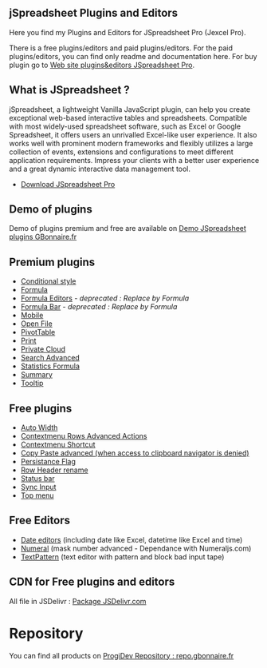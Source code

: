 ## jSpreadsheet Plugins and Editors

Here you find my Plugins and Editors for JSpreadsheet Pro (Jexcel Pro).

There is a free plugins/editors and paid plugins/editors. For the paid plugins/editors, you can find only readme and documentation here. For buy plugin go to [Web site plugins&editors JSpreadsheet Pro](https://repo.gbonnaire.fr/category/jexcel).

## What is JSpreadsheet ?

jSpreadsheet, a lightweight Vanilla JavaScript plugin, can help you create exceptional web-based interactive tables and spreadsheets. Compatible with most widely-used spreadsheet software, such as Excel or Google Spreadsheet, it offers users an unrivalled Excel-like user experience. It also works well with prominent modern frameworks and flexibly utilizes a large collection of events, extensions and configurations to meet different application requirements. Impress your clients with a better user experience and a great dynamic interactive data management tool.

- [Download JSpreadsheet Pro](https://www.jspreadsheet.com) 

## Demo of plugins
Demo of plugins premium and free are available on [Demo JSpreadsheet plugins GBonnaire.fr](https://demo.gbonnaire.fr/jExcel/)

## Premium plugins
- [Conditional style](https://repo.gbonnaire.fr/product/jexcel-plugin-conditionalstyle)
- [Formula](https://repo.gbonnaire.fr/product/jexcel-plugin-formula)
- [Formula Editors](https://repo.gbonnaire.fr/product/jexcel-plugin-editorsformula) - *deprecated : Replace by Formula*
- [Formula Bar](https://repo.gbonnaire.fr/product/jexcel-plugin-formulabar) - *deprecated : Replace by Formula*
- [Mobile](https://repo.gbonnaire.fr/product/jexcel-plugin-mobile)
- [Open File](https://repo.gbonnaire.fr/product/jexcel-plugin-openfile)
- [PivotTable](https://repo.gbonnaire.fr/product/jexcel-plugin-pivottable)
- [Print](https://repo.gbonnaire.fr/product/jexcel-plugin-print)
- [Private Cloud](https://repo.gbonnaire.fr/product/jexcel-plugin-privatecloud)
- [Search Advanced](https://repo.gbonnaire.fr/product/jexcel-plugin-search)
- [Statistics Formula](https://repo.gbonnaire.fr/product/jexcel-formula-statistics)
- [Summary](https://repo.gbonnaire.fr/product/jexcel-plugin-summary)
- [Tooltip](https://repo.gbonnaire.fr/product/jexcel-plugin-tooltip)

## Free plugins
- [Auto Width](https://github.com/GBonnaire/jspreadsheet-plugins-and-editors/tree/master/plugins/src/autoWidth)
- [Contextmenu Rows Advanced Actions](https://github.com/GBonnaire/jspreadsheet-plugins-and-editors/tree/master/plugins/src/contextmenu_rowsAdvancedActions)
- [Contextmenu Shortcut](https://github.com/GBonnaire/jspreadsheet-plugins-and-editors/tree/master/plugins/src/contextmenu_shortcut)
- [Copy Paste advanced (when access to clipboard navigator is denied)](https://github.com/GBonnaire/jspreadsheet-plugins-and-editors/tree/master/plugins/src/copypaste_advanced)
- [Persistance Flag](https://github.com/GBonnaire/jspreadsheet-plugins-and-editors/tree/master/plugins/src/persistanceFlag)
- [Row Header rename](https://github.com/GBonnaire/jspreadsheet-plugins-and-editors/tree/master/plugins/src/rowHeaderRename)
- [Status bar](https://github.com/GBonnaire/jspreadsheet-plugins-and-editors/tree/master/plugins/src/statusbar)
- [Sync Input](https://github.com/GBonnaire/jspreadsheet-plugins-and-editors/tree/master/plugins/src/syncInput)
- [Top menu](https://github.com/GBonnaire/jspreadsheet-plugins-and-editors/tree/master/plugins/src/topmenu)

## Free Editors
- [Date editors](https://github.com/GBonnaire/jspreadsheet-plugins-and-editors/tree/master/editors/dates) (including date like Excel, datetime like Excel and time)
- [Numeral](https://github.com/GBonnaire/jspreadsheet-plugins-and-editors/blob/master/editors/numeric/jexcel.editor.numeral.js) (mask number advanced - Dependance with Numeraljs.com)
- [TextPattern](https://github.com/GBonnaire/jspreadsheet-plugins-and-editors/blob/master/editors/text/jexcel.editor.textpattern.js) (text editor with pattern and block bad input tape)

## CDN for Free plugins and editors

All file in JSDelivr : [Package JSDelivr.com](https://www.jsdelivr.com/package/gh/GBonnaire/jspreadsheet-plugins-and-editors)


# Repository

You can find all products on [ProgiDev Repository : repo.gbonnaire.fr](https://repo.gbonnaire.fr)
